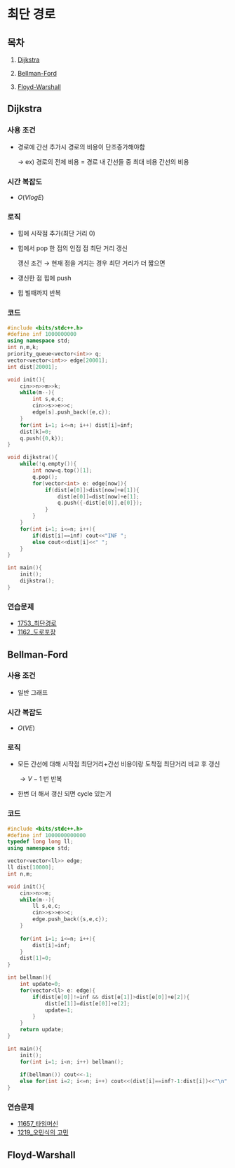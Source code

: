 # 최단 경로
## 목차
1. [Dijkstra](#Dijkstra)

2. [Bellman-Ford](#Bellman-Ford)

3. [Floyd-Warshall](#Floyd-Warshall)

## Dijkstra

### 사용 조건

- 경로에 간선 추가시 경로의 비용이 단조증가해야함

  $\to$ ex) 경로의 전체 비용 = 경로 내 간선들 중 최대 비용 간선의 비용

### 시간 복잡도

- $O(VlogE)$
  
### 로직

- 힙에 시작점 추가(최단 거리 0)
- 힙에서 pop 한 점의 인접 점 최단 거리 갱신
  
  갱신 조건 $\to$ 현재 점을 거치는 경우 최단 거리가 더 짧으면

- 갱신한 점 힙에 push
- 힙 빌때까지 반복

### 코드

```cpp
#include <bits/stdc++.h>
#define inf 1000000000
using namespace std;
int n,m,k;
priority_queue<vector<int>> q;
vector<vector<int>> edge[20001];
int dist[20001];

void init(){
	cin>>n>>m>>k;
	while(m--){
		int s,e,c;
		cin>>s>>e>>c;
		edge[s].push_back({e,c});
	}
	for(int i=1; i<=n; i++) dist[i]=inf;
	dist[k]=0;
	q.push({0,k});
}

void dijkstra(){
	while(!q.empty()){
		int now=q.top()[1];
		q.pop();
		for(vector<int> e: edge[now]){
			if(dist[e[0]]>dist[now]+e[1]){
				dist[e[0]]=dist[now]+e[1];
				q.push({-dist[e[0]],e[0]});
			}
		}
	}
	for(int i=1; i<=n; i++){
		if(dist[i]==inf) cout<<"INF ";
		else cout<<dist[i]<<" ";
	}
}

int main(){
	init();
	dijkstra();
}
```

### 연습문제

- [1753_최단경로](https://github.com/iacobuschoi/ps/blob/main/1753_%EC%B5%9C%EB%8B%A8%EA%B2%BD%EB%A1%9C.md)
- [1162_도로포장](https://github.com/iacobuschoi/ps/blob/main/1162_%EB%8F%84%EB%A1%9C%ED%8F%AC%EC%9E%A5.md)

## Bellman-Ford

### 사용 조건

- 일반 그래프

### 시간 복잡도

- $O(VE)$

### 로직

- 모든 간선에 대해 시작점 최단거리+간선 비용이랑 도착점 최단거리 비교 후 갱신

  $\to V-1$ 번 반복
- 한번 더 해서 갱신 되면 cycle 있는거

### 코드

```cpp
#include <bits/stdc++.h>
#define inf 1000000000000
typedef long long ll;
using namespace std;

vector<vector<ll>> edge;
ll dist[10000];
int n,m;

void init(){
	cin>>n>>m;
	while(m--){
		ll s,e,c;
		cin>>s>>e>>c;
		edge.push_back({s,e,c});
	}
	
	for(int i=1; i<=n; i++){
		dist[i]=inf;
	}
	dist[1]=0;
}

int bellman(){
	int update=0;
	for(vector<ll> e: edge){
		if(dist[e[0]]!=inf && dist[e[1]]>dist[e[0]]+e[2]){
			dist[e[1]]=dist[e[0]]+e[2];
			update=1;
		}
	}
	return update;
}

int main(){
	init();
	for(int i=1; i<n; i++) bellman();
	
	if(bellman()) cout<<-1;
	else for(int i=2; i<=n; i++) cout<<(dist[i]==inf?-1:dist[i])<<"\n";
}
```

### 연습문제
- [11657_타임머신](https://github.com/iacobuschoi/ps/blob/main/11657_%ED%83%80%EC%9E%84%EB%A8%B8%EC%8B%A0.md)
- [1219_오민식의 고민](https://github.com/iacobuschoi/ps/blob/main/1219_%EC%98%A4%EB%AF%BC%EC%8B%9D%EC%9D%98%20%EA%B3%A0%EB%AF%BC.md)

## Floyd-Warshall
